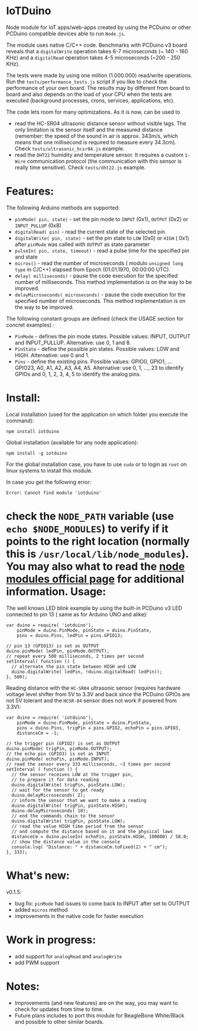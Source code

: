 IoTDuino
========

Node module for IoT apps/web-apps created by using the PCDuino or other PCDuino compatible devices able to run `Node.js`.

The module uses native C/C++ code. Benchmarks with PCDuino v3 board reveals that a `digitalWrite` operation takes 6-7 microseconds (~ 140 - 160 KHz) and a `digitalRead` operation takes 4-5 microseconds (~200 - 250 KHz).

The tests were made by using one million (1.000.000) read/write operations. Run the `tests/performance_tests.js` script if you like to check the performance of your own board. The results may by different from board to board and also depends on the load of your CPU when the tests are executed (background processes, crons, services, applications, etc).

The code lets room for many optimizations. As it is now, can be used to
 * read the HC-SR04 ultrasonic distance sensor without visible lags. The only limitation is the sensor itself and the measured distance (remember: the speed of the sound in air is approx. 343m/s, which means that one millisecond is required to measure every 34.3cm). Check `tests/ultrasonic_hcsr04.js` example.
 * read the `DHT22` humidity and temperature sensor. It requires a custom `1-Wire` communication protocol (the communication with this sensor is really time sensitive). Check `tests/dht22.js` example.

Features:
========
The following Arduino methods are supported:
 * `pinMode( pin, state)` - set the pin mode to `INPUT` (0x1), `OUTPUT` (0x2) or `INPUT_PULLUP` (0x8)
 * `digitalRead( pin)` - read the current state of the selected pin.
 * `digitalWrite( pin, state)` - set the pin state to `LOW` (0x0) or `HIGH` ( 0x1) after `pinMode` was called with `OUTPUT` as state parameter
 * `pulseIn( pin, state, timeout)` - read a pulse time for the specified pin and state
 * `micros()` - read the number of microseconds ( modulo `unsigned long type` in C/C++) elapsed from Epoch (01.01.1970, 00:00:00 UTC).
 * `delay( milliseconds)` - pause the code execution for the specified number of milliseconds. This method implementation is on the way to be improved.
 * `delayMicroseconds( microseconds)` - pause the code execution for the specified number of microseconds. This method implementation is on the way to be improved.

The following constant groups are defined (check the USAGE section for concret examples) :
 * `PinMode` - defines the pin mode states. Possible values: INPUT, OUTPUT and INPUT_PULLUP. Alternative: use 0, 1 and 8.
 * `PinState` - define the possible pin states. Possible values: LOW and HIGH. Alternative: use 0 and 1.
 * `Pins` - define the existing pins. Possible values: GPIO0, GPIO1, ... GPIO23, A0, A1, A2, A3, A4, A5. Alternative: use 0, 1, ..., 23 to identify GPIOs and 0, 1, 2, 3, 4, 5 to identify the analog pins.
 
Install:
========
Local installation (used for the application on which folder you execute the command):
```
npm install iotduino
```

Global installation (available for any node application):
```
npm install -g iotduino
```
For the global installation case, you have to use `sudo` or to login as `root` on linux systems to install this module.

In case you get the following error:
```
Error: Cannot find module 'iotduino'
```
check the `NODE_PATH` variable (use `echo $NODE_MODULES`) to verify if it points to the right location (normally this is `/usr/local/lib/node_modules`). You may also what to read the [node modules official page](http://nodejs.org/api/modules.html#modules_loading_from_the_global_folders) for additional information. 
Usage:
========
The well known LED blink example by using the built-in PCDuino v3 LED connected to pin 13 ( same as for Arduino UNO and alike):
```
var duino = require( 'iotduino'),
    pinMode = duino.PinMode, pinState = duino.PinState,
    pins = duino.Pins, ledPin = pins.GPIO13;
    
// pin 13 (GPIO13) is set as OUTPUT
duino.pinMode( ledPin, pinMode.OUTPUT);
// repeat every 500 milliseconds, 2 times per second
setInterval( function () { 
  // alternate the pin state between HIGH and LOW 
  duino.digitalWrite( ledPin, !duino.digitalRead( ledPin));
}, 500);
```

Reading distance with the `HC-SR04` ultrasonic sensor (requires hardware voltage level shifter from 5V to 3.3V and back since the PCDuino GPIOs are not 5V tolerant and the `HCSR-04` sensor does not work if powered from 3.3V):
```
var duino = require( 'iotduino'),
    pinMode = duino.PinMode, pinState = duino.PinState,
    pins = duino.Pins, trigPin = pins.GPIO2, echoPin = pins.GPIO3, 
    distanceCm = -1;

// the trigger pin (GPIO2) is set as OUTPUT
duino.pinMode( trigPin, pinMode.OUTPUT);
// the echo pin (GPIO3) is set as INPUT
duino.pinMode( echoPin, pinMode.INPUT);
// read the sensor every 333 milliseconds, ~3 times per second
setInterval ( function () { 
  // the sensor receives LOW at the trigger pin, 
  // to prepare it for data reading
  duino.digitalWrite( trigPin, pinState.LOW);
  // wait for the sensor to get ready
  duino.delayMicroseconds( 2);
  // inform the sensor that we want to make a reading
  duino.digitalWrite( trigPin, pinState.HIGH);
  duino.delayMicroseconds( 10);
  // end the commands chain to the sensor
  duino.digitalWrite( trigPin, pinState.LOW);
  // read the value HIGH time period from the sensor
  // and compute the distance based on it and the physical laws
  distanceCm = duino.pulseIn( echoPin, pinState.HIGH, 100000) / 58.0; 
  // show the distance value in the console
  console.log( "Distance: " + distanceCm.toFixed(2) + " cm");
}, 333);
```

What's new:
========
v0.1.5:
 - bug fix: `pinMode` had issues to come back to INPUT after set to OUTPUT
 - added `micros` method
 - improvements in the native code for faster execution
 
Work in progress:
========
- add support for `analogRead` and `analogWrite`
- add PWM support

Notes:
========
 - Improvements (and new features) are on the way, you may want to check for updates from time to time.
 - Future plans includes to port this module for BeagleBone White/Black and possible to other similar boards.
